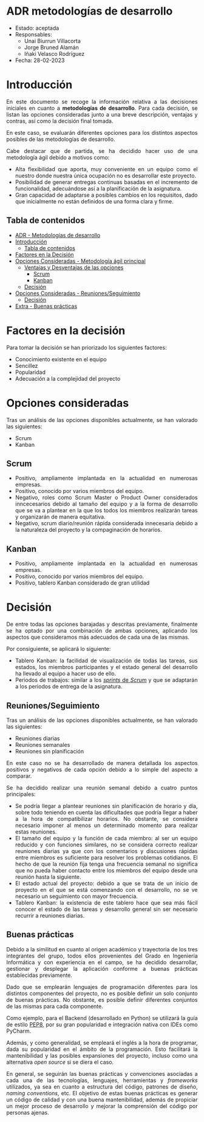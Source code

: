 # ADR metodologías de desarrollo

* Estado: aceptada
* Responsables:
  * Unai Biurrun Villacorta
  * Jorge Bruned Alamán
  * Iñaki Velasco Rodríguez
* Fecha: 28-02-2023

# Introducción
<div style="text-align: justify!important">

En este documento se recoge la información relativa a las decisiones iniciales en cuanto a **metodologías de desarrollo**. Para cada decisión, se listan las opciones consideradas junto a una breve descripción, ventajas y contras, así como la decisión final tomada.

En este caso, se evaluarán diferentes opciones para los distintos aspectos posibles de las metodologías de desarrollo. 

Cabe destacar que de partida, se ha decidido hacer uso de una metodología ágil debido a motivos como:
- Alta flexibilidad que aporta, muy conveniente en un equipo como el nuestro donde nuestra única ocupación no es desarrollar este proyecto.
- Posibilidad de generar entregas continuas basadas en el incremento de funcionalidad, adecuándose así a la planificación de la asignatura.
- Gran capacidad de adaptarse a posibles cambios en los requisitos, dado que inicialmente no están definidos de una forma clara y firme.
</div>

## Tabla de contenidos
<!-- [TOC] -->
- [ADR - Metodologías de desarrollo](#adr---metodologías-de-desarrollo)
- [Introducción](#introducción)
  - [Tabla de contenidos](#tabla-de-contenidos)
- [Factores en la Decisión](#factores-en-la-decisión)
- [Opciones Consideradas - Metodología ágil principal](#opciones-consideradas---metodología-ágil-principal)
  - [Ventajas y Desventajas de las opciones](#ventajas-y-desventajas-de-las-opciones)
    - [Scrum](#scrum)
    - [Kanban](#kanban)
  - [Decisión](#decisión)
- [Opciones Consideradas - Reuniones/Seguimiento](#opciones-consideradas---reunionesseguimiento)
  - [Decisión](#decisión-1)
- [Extra - Buenas prácticas](#extra---buenas-prácticas)

# Factores en la decisión
<div style="text-align: justify!important">

Para tomar la decisión se han priorizado los siguientes factores:
* Conocimiento existente en el equipo
* Sencillez
* Popularidad
* Adecuación a la complejidad del proyecto
</div>

# Opciones consideradas
<div style="text-align: justify!important">

Tras un análisis de las opciones disponibles actualmente, se han valorado las siguientes:
* Scrum
* Kanban
</div>

## Scrum
<div style="text-align: justify!important">

* Positivo, ampliamente implantada en la actualidad en numerosas empresas.
* Positivo, conocido por varios miembros del equipo.
* Negativo, roles como Scrum Master o Product Owner considerados inncecesarios debido al tamaño del equipo y a la forma de desarrollo que se va a plantear en la que los todos los miembros realizarán tareas y organizarán de manera equitativa.
* Negativo, scrum diario/reunión rápida considerada innecesaria debido a la naturaleza del proyecto y la compaginación de horarios.
</div>

## Kanban
<div style="text-align: justify!important">

* Positivo, ampliamente implantada en la actualidad en numerosas empresas.
* Positivo, conocido por varios miembros del equipo.
* Positivo, tablero Kanban considerado de gran utilidad
</div>

# Decisión
<div style="text-align: justify!important">

 De entre todas las opciones barajadas y descritas previamente, finalmente se ha optado por una combinación de ambas opciones, aplicando los aspectos que consideramos más adecuados de cada una de las mismas.

 Por consiguiente, se aplicará lo siguiente:
 * Tablero Kanban: la facilidad de visualización de todas las tareas, sus estados, los miembros participantes y el estado general del desarrollo ha llevado al equipo a hacer uso de ello.
 * Periodos de trabajos: similar a los [*sprints* de *Scrum*](https://www.atlassian.com/agile/scrum/sprints#:~:text=What%20are%20sprints%3F-,A%20sprint%20is%20a%20short%2C%20time%2Dboxed%20period%20when%20a,better%20software%20with%20fewer%20headaches.) y que se adaptarán a los periodos de entrega de la asignatura.
</div>

## Reuniones/Seguimiento
<div style="text-align: justify!important">

Tras un análisis de las opciones disponibles actualmente, se han valorado las siguientes:
* Reuniones diarias
* Reuniones semanales
* Reuniones sin planificación

En este caso no se ha desarrollado de manera detallada los aspectos positivos y negativos de cada opción debido a lo simple del aspecto a comparar.

Se ha decidido realizar una reunión semanal debido a cuatro puntos principales:
- Se podría llegar a plantear reuniones sin planificación de horario y día, sobre todo teniendo en cuenta las dificultades que podría llegar a haber a la hora de compatibilizar horarios. No obstante, se considera necesario imponer al menos un determinado momento para realizar estas reuniones.
- El tamaño del equipo y la función de cada miembro: al ser un equipo reducido y con funciones similares, no se considera correcto realizar reuniones diarias ya que con los comentarios y discusiones rápidas entre miembros es suficiente para resolver los problemas cotidianos. El hecho de que la reunión fija tenga una frecuencia semanal no significa que no pueda haber contacto entre los miembros del equipo desde una reunión hasta la siguiente.
- El estado actual del proyecto: debido a que se trata de un inicio de proyecto en el que se está comenzando con el desarrollo, no se ve necesario un seguimiento con mayor frecuencia.
- Tablero Kanban: la existencia de este tablero hace que sea más fácil conocer el estado de las tareas y desarrollo general sin ser necesario recurrir a reuniones diarias.
</div>

## Buenas prácticas
<div style="text-align: justify">
    
Debido a la similitud en cuanto al origen académico y trayectoria de los tres integrantes del grupo, todos ellos provenientes del Grado en Ingeniería Informática y con experiencia en el campo, se ha decidido desarrollar, gestionar y desplegar la aplicación conforme a buenas prácticas establecidas previamente.
 
Dado que se emplearán lenguajes de programación diferentes para los distintos componentes del proyecto, no es posible definir un solo conjunto de buenas prácticas. No obstante, es posible definir diferentes conjuntos de las mismas para cada componente.
    
Como ejemplo, para el Backend (desarrollado en Python) se utilizará la guía de estilo [PEP8](https://peps.python.org/pep-0008/), por su gran popularidad e integración nativa con IDEs como PyCharm.

Además, y como generalidad, se empleará el inglés a la hora de programar, dada su popularidad en el ámbito de la programación. Esto facilitará la mantenibilidad y las posibles expansiones del proyecto, incluso como una alternativa *open source* si se diera el caso.

En general, se seguirán las buenas prácticas y convenciones asociadas a cada una de las tecnologías, lenguajes, herramientas y *frameworks* utilizados, ya sea en cuanto a estructura del código, patrones de diseño, *naming conventions*, etc. El objetivo de estas buenas prácticas es generar un código de calidad y con una buena mantenibilidad, además de propiciar un mejor proceso de desarrollo y mejorar la comprensión del código por personas ajenas.
</div>